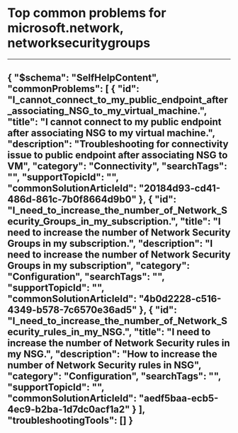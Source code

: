 <properties
	pageTitle="Top common problems for microsoft.network, networksecuritygroups"
	description="Top common problems for microsoft.network, networksecuritygroups"        
	service="microsoft.network"
	resource="networksecuritygroups"
	resourceTags=""
	authors="radwiv"
	ms.author="radwiv"
	displayOrder=""
	articleId="a2bb14d2-9d78-4886-9d4d-3cd745869388"
	selfHelpType="diagnoseandsolve"
	productPesIds=""
	cloudEnvironments="public"
/>
# Top common problems for microsoft.network, networksecuritygroups
---
{
    "$schema": "SelfHelpContent",
    "commonProblems": [
        {
            "id": "I_cannot_connect_to_my_public_endpoint_after_associating_NSG_to_my_virtual_machine.",
            "title": "I cannot connect to my public endpoint after associating NSG to my virtual machine.",
            "description": "Troubleshooting for connectivity issue to public endpoint after associating NSG to VM",
            "category": "Connectivity",
            "searchTags": "",
            "supportTopicId": "",
            "commonSolutionArticleId": "20184d93-cd41-486d-861c-7b0f8664d9b0"
        },
        {
            "id": "I_need_to_increase_the_number_of_Network_Security_Groups_in_my_subscription.",
            "title": "I need to increase the number of Network Security Groups in my subscription.",
            "description": "I need to increase the number of Network Security Groups in my subscription",
            "category": "Configuration",
            "searchTags": "",
            "supportTopicId": "",
            "commonSolutionArticleId": "4b0d2228-c516-4349-b578-7c6570e36ad5"
        },
        {
            "id": "I_need_to_increase_the_number_of_Network_Security_rules_in_my_NSG.",
            "title": "I need to increase the number of Network Security rules in my NSG.",
            "description": "How to increase the number of Network Security rules in NSG",
            "category": "Configuration",
            "searchTags": "",
            "supportTopicId": "",
            "commonSolutionArticleId": "aedf5baa-ecb5-4ec9-b2ba-1d7dc0acf1a2"
        }
    ],
    "troubleshootingTools": []
}
---
